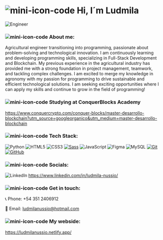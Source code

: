 # ![mini-icon-code](https://github.com/Ludmila-nus/Ludmila-nus/assets/123734518/548c4b00-a2f8-4577-a722-1b4142d6a183) Hi, I´m Ludmila

![Engineer](https://github.com/Ludmila-nus/Ludmila-nus/assets/123734518/5c4292b0-6279-4984-a3d4-e32f41699ec0)



### ![mini-icon-code](https://github.com/Ludmila-nus/Ludmila-nus/assets/123734518/1e5d62f4-0c37-4fcf-9637-1d2e70f6fad8) About me:

Agricultural engineer transitioning into programming, passionate about problem-solving and technological innovation. I am continuously learning and developing programming skills, specializing in Full-Stack Development and Blockchain. My previous experience in the agricultural industry has provided me with a strong foundation in project management, teamwork, and tackling complex challenges. I am excited to merge my knowledge in agronomy with my passion for programming to drive sustainable and efficient technological solutions. I am seeking exciting opportunities where I can apply my skills and continue to grow in the field of programming!

### ![mini-icon-code](https://github.com/Ludmila-nus/Ludmila-nus/assets/123734518/1e5d62f4-0c37-4fcf-9637-1d2e70f6fad8) Studying at ConquerBlocks Academy 
https://www.conquercrypto.com/conquer-blocks/master-desarrollo-blockchain?utm_source=googleorganico&utm_medium=master-desarrollo-blockchain

### ![mini-icon-code](https://github.com/Ludmila-nus/Ludmila-nus/assets/123734518/37b817b7-3efe-4be8-9807-4b74a7e47cba) Tech Stack:

 ![Python](https://img.shields.io/badge/python-3670A0?style=flat&logo=python&logoColor=ffdd54) ![HTML5](https://img.shields.io/badge/html5-%23E34F26.svg?style=flat&logo=html5&logoColor=white) ![CSS3](https://img.shields.io/badge/css3-%231572B6.svg?style=flat&logo=css3&logoColor=white) [![Sass](https://img.shields.io/badge/Sass-%23CC6699.svg?style=flat&logo=sass&logoColor=white)](https://sass-lang.com/)
 ![JavaScript](https://img.shields.io/badge/javascript-%23323330.svg?style=flat&logo=javascript&logoColor=%23F7DF1E) ![Figma](https://img.shields.io/badge/figma-%23F24E1E.svg?style=flat&logo=figma&logoColor=white) ![MySQL](https://img.shields.io/badge/mysql-%2300f.svg?style=flat&logo=mysql&logoColor=white) [![Git](https://img.shields.io/badge/Git-%23F05032.svg?style=flat&logo=git&logoColor=white)](https://git-scm.com/) [![GitHub](https://img.shields.io/badge/GitHub-%23121011.svg?style=flat&logo=github&logoColor=white)](https://github.com/)


### ![mini-icon-code](https://github.com/Ludmila-nus/Ludmila-nus/assets/123734518/86a26b07-8c21-4fe9-aeca-fe70ce8f70f1) Socials:
![LinkedIn](https://img.shields.io/badge/LinkedIn-%230077B5.svg?logo=linkedin&logoColor=white)
https://www.linkedin.com/in/ludmila-nussio/

### ![mini-icon-code](https://github.com/Ludmila-nus/Ludmila-nus/assets/123734518/37b817b7-3efe-4be8-9807-4b74a7e47cba) Get in touch:
📞 Phone: +54 351 2406912

📧 Email: ludmilanussio@hotmail.com

### ![mini-icon-code](https://github.com/Ludmila-nus/Ludmila-nus/assets/123734518/37b817b7-3efe-4be8-9807-4b74a7e47cba) My webside:
https://ludmilanussio.netlify.app/


